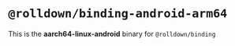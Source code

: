 # `@rolldown/binding-android-arm64`

This is the **aarch64-linux-android** binary for `@rolldown/binding`
